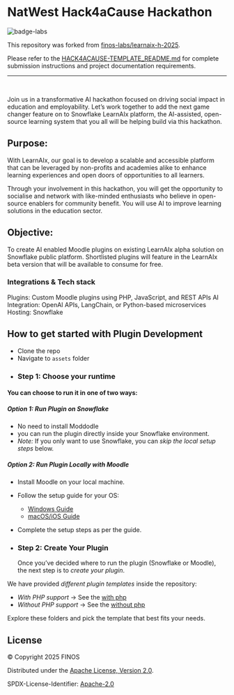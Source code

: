# NatWest Hack4aCause Hackathon

![badge-labs](https://user-images.githubusercontent.com/327285/230928932-7c75f8ed-e57b-41db-9fb7-a292a13a1e58.svg)

This repository was forked from [finos-labs/learnaix-h-2025](https://github.com/finos-labs/learnaix-h-2025).

Please refer to the [HACK4ACAUSE-TEMPLATE_README.md](./HACK4ACAUSE-TEMPLATE_README.md) for complete submission instructions and project documentation requirements.

---

&nbsp;

Join us in a transformative AI hackathon focused on driving social impact in education and
employability. Let’s work together to add the next game changer feature on to Snowflake
LearnAIx platform, the AI-assisted, open-source learning system that you all will be helping
build via this hackathon.

## Purpose:

With LearnAIx, our goal is to develop a scalable and accessible platform that can be
leveraged by non-profits and academies alike to enhance learning experiences and open
doors of opportunities to all learners.

Through your involvement in this hackathon, you will get the opportunity to socialise and
network with like-minded enthusiasts who believe in open-source enablers for community
benefit. You will use AI to improve learning solutions in the education sector.

## Objective:

To create AI enabled Moodle plugins on existing LearnAIx alpha solution on Snowflake public
platform. Shortlisted plugins will feature in the LearnAIx beta version that will be available to consume for free.

### Integrations & Tech stack

Plugins: Custom Moodle plugins using PHP, JavaScript, and REST APIs
AI Integration: OpenAI APIs, LangChain, or Python-based microservices
Hosting: Snowflake

## How to get started with Plugin Development

- Clone the repo
- Navigate to `assets` folder
- ### Step 1: Choose your runtime

#### You can choose to run it in one of two ways:

##### Option 1: Run Plugin on Snowflake

- No need to install Moddodle
- you can run the plugin directly inside your Snowflake environment.
- _Note:_ If you only want to use Snowflake, you can _skip the local setup steps_ below.

##### Option 2: Run Plugin Locally with Moodle

- Install Moodle on your local machine.
- Follow the setup guide for your OS:
  - [Windows Guide](./example/moodle-local-setup/moodle-windows-setup.md)
  - [macOS/iOS Guide](./example/moodle-local-setup/moodle-macos-setup.md)
- Complete the setup steps as per the guide.

- ### Step 2: Create Your Plugin
  Once you’ve decided where to run the plugin (Snowflake or Moodle), the next step is to _create your plugin_.

We have provided _different plugin templates_ inside the repository:

- _With PHP support_ → See the [with php](./example/plugin-development-templates/with-php/)
- _Without PHP support_ → See the [without php](./example/plugin-development-templates/without-php/)

Explore these folders and pick the template that best fits your needs.

## License

&copy; Copyright 2025 FINOS

Distributed under the [Apache License, Version 2.0](http://www.apache.org/licenses/LICENSE-2.0).

SPDX-License-Identifier: [Apache-2.0](https://spdx.org/licenses/Apache-2.0)
